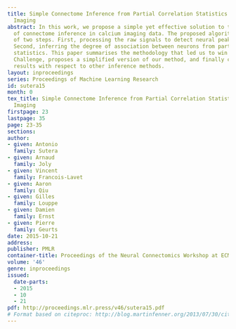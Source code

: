 ```yaml
---
title: Simple Connectome Inference from Partial Correlation Statistics in Calcium
  Imaging
abstract: In this work, we propose a simple yet effective solution to the problem
  of connectome inference in calcium imaging data. The proposed algorithm consists
  of two steps. First, processing the raw signals to detect neural peak activities.
  Second, inferring the degree of association between neurons from partial correlation
  statistics. This paper summarises the methodology that led us to win the Connectomics
  Challenge, proposes a simplified version of our method, and finally compares our
  results with respect to other inference methods.
layout: inproceedings
series: Proceedings of Machine Learning Research
id: sutera15
month: 0
tex_title: Simple Connectome Inference from Partial Correlation Statistics in Calcium
  Imaging
firstpage: 23
lastpage: 35
page: 23-35
sections: 
author:
- given: Antonio
  family: Sutera
- given: Arnaud
  family: Joly
- given: Vincent
  family: Francois-Lavet
- given: Aaron
  family: Qiu
- given: Gilles
  family: Louppe
- given: Damien
  family: Ernst
- given: Pierre
  family: Geurts
date: 2015-10-21
address: 
publisher: PMLR
container-title: Proceedings of the Neural Connectomics Workshop at ECML 2014
volume: '46'
genre: inproceedings
issued:
  date-parts:
  - 2015
  - 10
  - 21
pdf: http://proceedings.mlr.press/v46/sutera15.pdf
# Format based on citeproc: http://blog.martinfenner.org/2013/07/30/citeproc-yaml-for-bibliographies/
---
```

